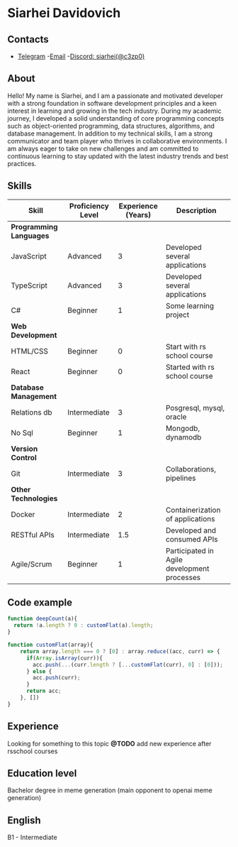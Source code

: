# Siarhei Davidovich

## Contacts

- [Telegram](https://t.me/c3zp0)
-[Email](mailto:siarhei.me@gmail.com)
-[Discord: siarhei(@c3zp0)](https://discord.com/users/882514541563510806)

## About

Hello! My name is Siarhei, and I am a passionate and motivated developer with a strong foundation in software development principles and a keen interest in learning and growing in the tech industry. During my academic journey, I developed a solid understanding of core programming concepts such as object-oriented programming, data structures, algorithms, and database management. In addition to my technical skills, I am a strong communicator and team player who thrives in collaborative environments. I am always eager to take on new challenges and am committed to continuous learning to stay updated with the latest industry trends and best practices.

## Skills

| Skill                | Proficiency Level | Experience (Years) | Description                                      |
|----------------------|-------------------|--------------------|--------------------------------------------------|
| **Programming Languages**                                                                                        |
| JavaScript           | Advanced          | 3                  | Developed several applications                   |
| TypeScript           | Advanced          | 3                  | Developed several applications                   |
| C#                   | Beginner          | 1                  | Some learning project                            |
| **Web Development**                                                                                              |
| HTML/CSS             | Beginner          | 0                  | Start with rs school course                      |
| React                | Beginner          | 0                  | Started with rs school course                    |
| **Database Management**                                                                                          |
| Relations db        | Intermediate       | 3                  | Posgresql, mysql, oracle                         |
| No Sql              | Beginner           | 1                  | Mongodb, dynamodb                                |
| **Version Control**                                                                                              |
| Git                 | Intermediate       | 3                  | Collaborations, pipelines                        |
| **Other Technologies**                                                                                           |
| Docker              | Intermediate      | 2                   | Containerization of applications                 |
| RESTful APIs        | Intermediate      | 1.5                 | Developed and consumed APIs                      |
| Agile/Scrum         | Beginner          | 1                   | Participated in Agile development processes      |

## Code example

```js
function deepCount(a){
  return !a.length ? 0 : customFlat(a).length;
}

function customFlat(array){
    return array.length === 0 ? [0] : array.reduce((acc, curr) => {
      if(Array.isArray(curr)){
        acc.push(...(curr.length ? [...customFlat(curr), 0] : [0]));
      } else {
        acc.push(curr);
      }
      return acc;
    }, [])
}
```

## Experience

Looking for something to this topic
**@TODO** add new experience after rsschool courses

## Education level

Bachelor degree in meme generation (main opponent to openai meme generation)

## English

B1 - Intermediate
